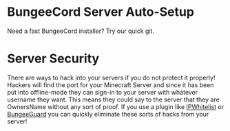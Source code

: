 # BungeeCord Server Auto-Setup
Need a fast BungeeCord installer? Try our quick git.

# Server Security
There are ways to hack into your servers if you do not protect it properly!
Hackers will find the port for your Minecraft Server and since it has been
put into offline-mode they can sign-in to your server with whatever username
they want. This means they could say to the server that they are OwnersName
without any sort of proof. If you use a plugin like [IPWhitelist](https://www.spigotmc.org/resources/ipwhitelist.61/) or [BungeeGuard](https://www.spigotmc.org/resources/ipwhitelist.61/)
you can quickly eliminate these sorts of hacks from your server!
